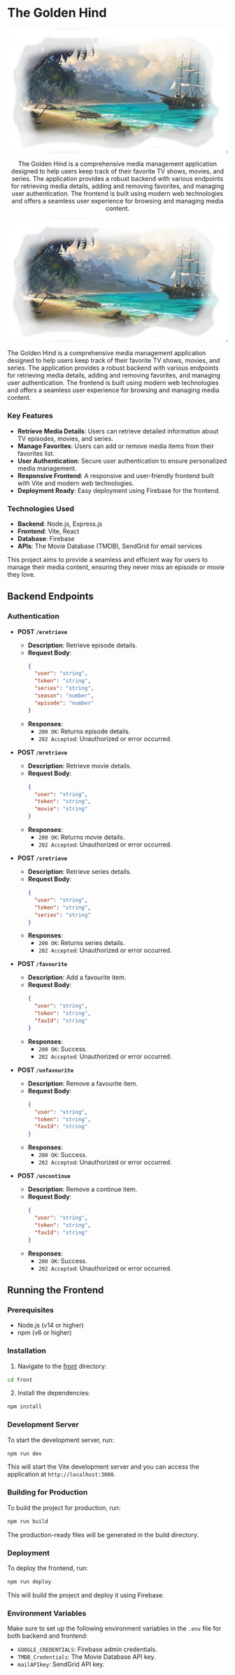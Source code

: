 # The Golden Hind


<p align="center">
  <img src="https://github.com/mnkjoshi/golden-hind/blob/main/front/src/assets/HindEntry.png" alt="The Golden Hind Logo">
</p>

<p align="center">
  The Golden Hind is a comprehensive media management application designed to help users keep track of their favorite TV shows, movies, and series. The application provides a robust backend with various endpoints for retrieving media details, adding and removing favorites, and managing user authentication. The frontend is built using modern web technologies and offers a seamless user experience for browsing and managing media content.
</p>

![The Golden Hind Logo](https://github.com/mnkjoshi/golden-hind/blob/main/front/src/assets/HindEntry.png)

The Golden Hind is a comprehensive media management application designed to help users keep track of their favorite TV shows, movies, and series. The application provides a robust backend with various endpoints for retrieving media details, adding and removing favorites, and managing user authentication. The frontend is built using modern web technologies and offers a seamless user experience for browsing and managing media content.

### Key Features
- **Retrieve Media Details**: Users can retrieve detailed information about TV episodes, movies, and series.
- **Manage Favorites**: Users can add or remove media items from their favorites list.
- **User Authentication**: Secure user authentication to ensure personalized media management.
- **Responsive Frontend**: A responsive and user-friendly frontend built with Vite and modern web technologies.
- **Deployment Ready**: Easy deployment using Firebase for the frontend.

### Technologies Used
- **Backend**: Node.js, Express.js
- **Frontend**: Vite, React
- **Database**: Firebase
- **APIs**: The Movie Database (TMDB), SendGrid for email services

This project aims to provide a seamless and efficient way for users to manage their media content, ensuring they never miss an episode or movie they love.

## Backend Endpoints

### Authentication
- **POST `/eretrieve`**
  - **Description**: Retrieve episode details.
  - **Request Body**:
    ```json
    {
      "user": "string",
      "token": "string",
      "series": "string",
      "season": "number",
      "episode": "number"
    }
    ```
  - **Responses**:
    - `200 OK`: Returns episode details.
    - `202 Accepted`: Unauthorized or error occurred.

- **POST `/mretrieve`**
  - **Description**: Retrieve movie details.
  - **Request Body**:
    ```json
    {
      "user": "string",
      "token": "string",
      "movie": "string"
    }
    ```
  - **Responses**:
    - `200 OK`: Returns movie details.
    - `202 Accepted`: Unauthorized or error occurred.

- **POST `/sretrieve`**
  - **Description**: Retrieve series details.
  - **Request Body**:
    ```json
    {
      "user": "string",
      "token": "string",
      "series": "string"
    }
    ```
  - **Responses**:
    - `200 OK`: Returns series details.
    - `202 Accepted`: Unauthorized or error occurred.

- **POST `/favourite`**
  - **Description**: Add a favourite item.
  - **Request Body**:
    ```json
    {
      "user": "string",
      "token": "string",
      "favId": "string"
    }
    ```
  - **Responses**:
    - `200 OK`: Success.
    - `202 Accepted`: Unauthorized or error occurred.

- **POST `/unfavourite`**
  - **Description**: Remove a favourite item.
  - **Request Body**:
    ```json
    {
      "user": "string",
      "token": "string",
      "favId": "string"
    }
    ```
  - **Responses**:
    - `200 OK`: Success.
    - `202 Accepted`: Unauthorized or error occurred.

- **POST `/uncontinue`**
  - **Description**: Remove a continue item.
  - **Request Body**:
    ```json
    {
      "user": "string",
      "token": "string",
      "favId": "string"
    }
    ```
  - **Responses**:
    - `200 OK`: Success.
    - `202 Accepted`: Unauthorized or error occurred.

## Running the Frontend

### Prerequisites
- Node.js (v14 or higher)
- npm (v6 or higher)

### Installation
1. Navigate to the [front](http://_vscodecontentref_/0) directory:
```sh
cd front
```
2. Install the dependencies:

```sh
npm install
```

### Development Server

To start the development server, run:
```sh
npm run dev
```

This will start the Vite development server and you can access the application at ```http://localhost:3000```.

### Building for Production
To build the project for production, run:

```sh
npm run build
```

The production-ready files will be generated in the build directory.

### Deployment
To deploy the frontend, run:

```sh
npm run deploy
```

This will build the project and deploy it using Firebase.

### Environment Variables
Make sure to set up the following environment variables in the ```.env``` file for both backend and frontend:

* ```GOOGLE_CREDENTIALS```: Firebase admin credentials.
* ```TMDB_Credentials```: The Movie Database API key.
* ```mailAPIkey```: SendGrid API key.